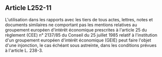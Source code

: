 Article L252-11
----
L'utilisation dans les rapports avec les tiers de tous actes, lettres, notes et
documents similaires ne comportant pas les mentions relatives au groupement
européen d'intérêt économique prescrites à l'article 25 du règlement (CEE) n°
2137/85 du Conseil du 25 juillet 1985 relatif à l'institution d'un groupement
européen d'intérêt économique (GEIE) peut faire l'objet d'une injonction, le cas
échéant sous astreinte, dans les conditions prévues à l'article L. 238-3.
